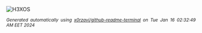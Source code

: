 <div align="justify">
<picture>
    <source media="(prefers-color-scheme: dark)" srcset="https://i.ibb.co/GFZ18V6/output-gif.gif">
    <source media="(prefers-color-scheme: light)" srcset="https://i.ibb.co/GFZ18V6/output-gif.gif">
    <img alt="H3XOS" src="https://i.ibb.co/GFZ18V6/output-gif.gif">
</picture>

<sub><i>Generated automatically using [x0rzavi/github-readme-terminal](https://github.com/x0rzavi/github-readme-terminal) on Tue Jan 16 02:32:49 AM EET 2024</i></sub>
</div>